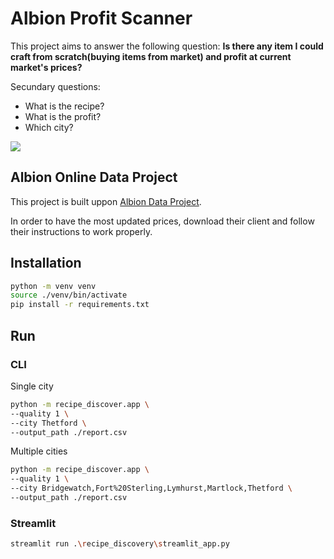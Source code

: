 # Albion Profit Scanner

This project aims to answer the following question:
**Is there any item I could craft from scratch(buying items from market) and profit at current market's prices?**

Secundary questions:
* What is the recipe?
* What is the profit?
* Which city?

![](https://github.com/Tauranis/albion-recipe-discovery/raw/master/images/albion_recipe_discovery.gif)

## Albion Online Data Project

This project is built uppon [Albion Data Project](https://www.albion-online-data.com/).

In order to have the most updated prices, download their client and follow their instructions to work properly.


## Installation

```bash
python -m venv venv
source ./venv/bin/activate
pip install -r requirements.txt
```

## Run

### CLI

Single city
```bash
python -m recipe_discover.app \
--quality 1 \
--city Thetford \
--output_path ./report.csv
```

Multiple cities
```bash
python -m recipe_discover.app \
--quality 1 \
--city Bridgewatch,Fort%20Sterling,Lymhurst,Martlock,Thetford \
--output_path ./report.csv
```

### Streamlit

```bash
streamlit run .\recipe_discovery\streamlit_app.py
```